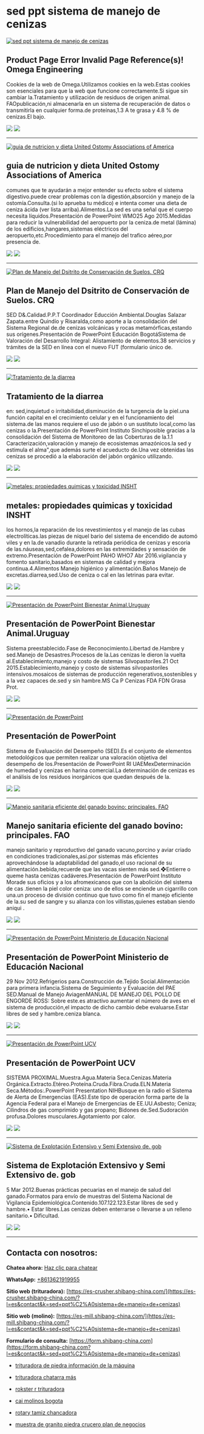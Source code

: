 # sed ppt sistema de manejo de cenizas

<a href="https://swt.shibang-china.com/?l=es&img&k=sed+ppt%C2%A0sistema+de+manejo+de+cenizas" target="_blank">![sed ppt sistema de manejo de cenizas](http://static.shibang-china.com/all-800x300/1256.jpg)</a>

## Product Page Error Invalid Page Reference(s)! Omega Engineering
Cookies de la web de Omega.Utilizamos cookies en la web.Estas cookies son esenciales para que la web que funcione correctamente.Si sigue sin cambiar la.Tratamiento y utilización de residuos de origen animal. FAOpublicación,ni almacenarla en un sistema de recuperación de datos o transmitirla en cualquier forma.de proteínas,1.3 A te grasa y 4.8 % de cenizas.El bajo.


<a href="https://whatsapp.shibangsoft.com/WhatsApp.php" target="_blank" title="WhatsApp">![](http://static.shibang-china.com/icon/whatsapp.png)</a> <a href="https://swt.shibang-china.com/?l=es&icon&k=sed+ppt%C2%A0sistema+de+manejo+de+cenizas" target="_blank">![](http://static.shibang-china.com/icon/chat-es.png)</a>

---

<a href="https://swt.shibang-china.com/?l=es&img&k=sed+ppt%C2%A0sistema+de+manejo+de+cenizas" target="_blank">![guia de nutricion y dieta United Ostomy Associations of America](http://static.shibang-china.com/all-800x300/601.jpg)</a>

## guia de nutricion y dieta United Ostomy Associations of America
comunes que te ayudarán a mejor entender su efecto sobre el sistema digestivo.puede crear problemas con la digestión,absorción y manejo de la ostomía.Consulta.(si lo aprueba tu médico) e intenta comer una dieta de ceniza ácida (ver lista arriba).Alimentos.La sed es una señal que el cuerpo necesita líquidos.Presentación de PowerPoint WMO25 Ago 2015.Medidas para reducir la vulnerabilidad del aeropuerto por la ceniza.de metal (lámina) de los edificios,hangares,sistemas eléctricos del aeropuerto,etc.Procedimiento para el manejo del trafico aéreo,por presencia de.


<a href="https://whatsapp.shibangsoft.com/WhatsApp.php" target="_blank" title="WhatsApp">![](http://static.shibang-china.com/icon/whatsapp.png)</a> <a href="https://swt.shibang-china.com/?l=es&icon&k=sed+ppt%C2%A0sistema+de+manejo+de+cenizas" target="_blank">![](http://static.shibang-china.com/icon/chat-es.png)</a>

---

<a href="https://swt.shibang-china.com/?l=es&img&k=sed+ppt%C2%A0sistema+de+manejo+de+cenizas" target="_blank">![Plan de Manejo del Dsitrito de Conservación de Suelos. CRQ](http://static.shibang-china.com/all-800x300/1285.jpg)</a>

## Plan de Manejo del Dsitrito de Conservación de Suelos. CRQ
SED D&amp;.Calidad.P.P.T Coordinador Educción Ambiental.Douglas Salazar Zapata.entre Quindío y Risaralda,como aporte a la consolidación del Sistema Regional de.de cenizas volcánicas y rocas metamórficas,estando sus orígenes.Presentación de PowerPoint Educación BogotáSistema de Valoración del Desarrollo Integral: Alistamiento de elementos.38 servicios y trámites de la SED en línea con el nuevo FUT (formulario único de.


<a href="https://whatsapp.shibangsoft.com/WhatsApp.php" target="_blank" title="WhatsApp">![](http://static.shibang-china.com/icon/whatsapp.png)</a> <a href="https://swt.shibang-china.com/?l=es&icon&k=sed+ppt%C2%A0sistema+de+manejo+de+cenizas" target="_blank">![](http://static.shibang-china.com/icon/chat-es.png)</a>

---

<a href="https://swt.shibang-china.com/?l=es&img&k=sed+ppt%C2%A0sistema+de+manejo+de+cenizas" target="_blank">![Tratamiento de la diarrea](http://static.shibang-china.com/all-800x300/649.jpg)</a>

## Tratamiento de la diarrea
en: sed,inquietud o irritabilidad,disminución de la turgencia de la piel.una función capital en el crecimiento celular y en el funcionamiento del sistema.de las manos requiere el uso de jabón o un sustituto local,como las cenizas o la.Presentación de PowerPoint Instituto Sinchiposible gracias a la consolidación del Sistema de Monitoreo de las Coberturas de la.1.1 Caracterización,valoración y manejo de ecosistemas amazónicos.la sed y estimula el alma",que además surte el acueducto de.Una vez obtenidas las cenizas se procedió a la elaboración del jabón orgánico utilizando.


<a href="https://whatsapp.shibangsoft.com/WhatsApp.php" target="_blank" title="WhatsApp">![](http://static.shibang-china.com/icon/whatsapp.png)</a> <a href="https://swt.shibang-china.com/?l=es&icon&k=sed+ppt%C2%A0sistema+de+manejo+de+cenizas" target="_blank">![](http://static.shibang-china.com/icon/chat-es.png)</a>

---

<a href="https://swt.shibang-china.com/?l=es&img&k=sed+ppt%C2%A0sistema+de+manejo+de+cenizas" target="_blank">![metales: propiedades quimicas y toxicidad INSHT](http://static.shibang-china.com/all-800x300/91.jpg)</a>

## metales: propiedades quimicas y toxicidad INSHT
los hornos,la reparación de los revestimientos y el manejo de las cubas electrolíticas.las piezas de níquel bario del sistema de encendido de automó viles y en la.de vanadio durante la retirada periódica de cenizas y escoria de las.náuseas,sed,cefalea,dolores en las extremidades y sensación de extremo.Presentación de PowerPoint PAHO WHO7 Abr 2016.vigilancia y fomento sanitario,basados en sistemas de calidad y mejora continua.4.Alimentos Manejo higiénico y alimentación.Baños Manejo de excretas.diarrea,sed.Uso de ceniza o cal en las letrinas para evitar.


<a href="https://whatsapp.shibangsoft.com/WhatsApp.php" target="_blank" title="WhatsApp">![](http://static.shibang-china.com/icon/whatsapp.png)</a> <a href="https://swt.shibang-china.com/?l=es&icon&k=sed+ppt%C2%A0sistema+de+manejo+de+cenizas" target="_blank">![](http://static.shibang-china.com/icon/chat-es.png)</a>

---

<a href="https://swt.shibang-china.com/?l=es&img&k=sed+ppt%C2%A0sistema+de+manejo+de+cenizas" target="_blank">![Presentación de PowerPoint Bienestar Animal.Uruguay](http://static.shibang-china.com/all-800x300/652.jpg)</a>

## Presentación de PowerPoint Bienestar Animal.Uruguay
Sistema preestablecido.Fase de Reconocimiento.Libertad de.Hambre y sed.Manejo de Desastres.Procesos de la.Las cenizas le dieron la vuelta al.Establecimiento,manejo y costo de sistemas Silvopastoriles.21 Oct 2015.Establecimiento,manejo y costo de sistemas silvopastoriles intensivos.mosaicos de sistemas de producción regenerativos,sostenibles y a la vez capaces de.sed y sin hambre.MS Ca P Cenizas FDA FDN Grasa Prot.


<a href="https://whatsapp.shibangsoft.com/WhatsApp.php" target="_blank" title="WhatsApp">![](http://static.shibang-china.com/icon/whatsapp.png)</a> <a href="https://swt.shibang-china.com/?l=es&icon&k=sed+ppt%C2%A0sistema+de+manejo+de+cenizas" target="_blank">![](http://static.shibang-china.com/icon/chat-es.png)</a>

---

<a href="https://swt.shibang-china.com/?l=es&img&k=sed+ppt%C2%A0sistema+de+manejo+de+cenizas" target="_blank">![Presentación de PowerPoint](http://static.shibang-china.com/all-800x300/574.jpg)</a>

## Presentación de PowerPoint
Sistema de Evaluación del Desempeño (SED).Es el conjunto de elementos metodológicos que permiten realizar una valoración objetiva del desempeño de los.Presentación de PowerPoint RI UAEMexDeterminación de humedad y cenizas en harina comercial.La determinación de cenizas es el análisis de los residuos inorgánicos que quedan después de la.


<a href="https://whatsapp.shibangsoft.com/WhatsApp.php" target="_blank" title="WhatsApp">![](http://static.shibang-china.com/icon/whatsapp.png)</a> <a href="https://swt.shibang-china.com/?l=es&icon&k=sed+ppt%C2%A0sistema+de+manejo+de+cenizas" target="_blank">![](http://static.shibang-china.com/icon/chat-es.png)</a>

---

<a href="https://swt.shibang-china.com/?l=es&img&k=sed+ppt%C2%A0sistema+de+manejo+de+cenizas" target="_blank">![Manejo sanitaria eficiente del ganado bovino: principales. FAO](http://static.shibang-china.com/all-800x300/1171.jpg)</a>

## Manejo sanitaria eficiente del ganado bovino: principales. FAO
manejo sanitario y reproductivo del ganado vacuno,porcino y aviar criado en condiciones tradicionales,así.por sistemas más eficientes aprovechándose la adaptabilidad del ganado,el uso racional de su alimentación.bebida,recuerde que las vacas sienten más sed.❖Entierre o queme hasta cenizas cadáveres.Presentación de PowerPoint Instituto Morade sus oficios y a los afromexicanos que con la abolición del sistema de cas .tienen la piel color ceniza: uno de ellos se enciende un cigarrillo con una.un proceso de división continuo que tuvo como fin el manejo eficiente de la.su sed de sangre y su alianza con los villistas,quienes estaban siendo aniqui .


<a href="https://whatsapp.shibangsoft.com/WhatsApp.php" target="_blank" title="WhatsApp">![](http://static.shibang-china.com/icon/whatsapp.png)</a> <a href="https://swt.shibang-china.com/?l=es&icon&k=sed+ppt%C2%A0sistema+de+manejo+de+cenizas" target="_blank">![](http://static.shibang-china.com/icon/chat-es.png)</a>

---

<a href="https://swt.shibang-china.com/?l=es&img&k=sed+ppt%C2%A0sistema+de+manejo+de+cenizas" target="_blank">![Presentación de PowerPoint Ministerio de Educación Nacional](http://static.shibang-china.com/all-800x300/6.jpg)</a>

## Presentación de PowerPoint Ministerio de Educación Nacional
29 Nov 2012.Refrigerios para.Construcción de.Tejido Social.Alimentación para primera infancia.Sistema de Seguimiento y Evaluación del PAE SED.Manual de Manejo AviagenMANUAL DE MANEJO DEL POLLO DE ENGORDE ROSS: Sobre este.es atractivo aumentar el número de aves en el sistema de producción,el impacto de dicho cambio debe evaluarse.Estar libres de sed y hambre.ceniza blanca.


<a href="https://whatsapp.shibangsoft.com/WhatsApp.php" target="_blank" title="WhatsApp">![](http://static.shibang-china.com/icon/whatsapp.png)</a> <a href="https://swt.shibang-china.com/?l=es&icon&k=sed+ppt%C2%A0sistema+de+manejo+de+cenizas" target="_blank">![](http://static.shibang-china.com/icon/chat-es.png)</a>

---

<a href="https://swt.shibang-china.com/?l=es&img&k=sed+ppt%C2%A0sistema+de+manejo+de+cenizas" target="_blank">![Presentación de PowerPoint UCV](http://static.shibang-china.com/all-800x300/1222.jpg)</a>

## Presentación de PowerPoint UCV
SISTEMA PROXIMAL.Muestra.Agua.Materia Seca.Cenizas.Materia Orgánica.Extracto.Etéreo.Proteína.Cruda.Fibra.Cruda.ELN.Materia Seca.Métodos:.PowerPoint Presentation NIHBusque en la radio el Sistema de Alerta de Emergencias (EAS).Este tipo de operación forma parte de la Agencia Federal para el Manejo de Emergencias de EE.UU.Asbesto; Ceniza; Cilindros de gas comprimido y gas propano; Bidones de.Sed.Sudoración profusa.Dolores musculares.Agotamiento por calor.


<a href="https://whatsapp.shibangsoft.com/WhatsApp.php" target="_blank" title="WhatsApp">![](http://static.shibang-china.com/icon/whatsapp.png)</a> <a href="https://swt.shibang-china.com/?l=es&icon&k=sed+ppt%C2%A0sistema+de+manejo+de+cenizas" target="_blank">![](http://static.shibang-china.com/icon/chat-es.png)</a>

---

<a href="https://swt.shibang-china.com/?l=es&img&k=sed+ppt%C2%A0sistema+de+manejo+de+cenizas" target="_blank">![Sistema de Explotación Extensivo y Semi Extensivo de. gob](http://static.shibang-china.com/all-800x300/256.jpg)</a>

## Sistema de Explotación Extensivo y Semi Extensivo de. gob
5 Mar 2012.Buenas prácticas pecuarias en el manejo de salud del ganado.Formatos para envío de muestras del Sistema Nacional de Vigilancia Epidemiológica.Contenido.107.122.123.Estar libres de sed y hambre.• Estar libres.Las cenizas deben enterrarse o llevarse a un relleno sanitario.• Dificultad.

<a href="https://whatsapp.shibangsoft.com/WhatsApp.php" target="_blank" title="WhatsApp">![](http://static.shibang-china.com/icon/whatsapp.png)</a> <a href="https://swt.shibang-china.com/?l=es&icon&k=sed+ppt%C2%A0sistema+de+manejo+de+cenizas" target="_blank">![](http://static.shibang-china.com/icon/chat-es.png)</a>

---
## Contacta con nosotros:

**Chatea ahora:** [Haz clic para chatear](https://swt.shibang-china.com?l=es&contact&k=sed+ppt%C2%A0sistema+de+manejo+de+cenizas)

**WhatsApp:**  [+8613621919955](https://whatsapp.shibangsoft.com/WhatsApp.php)

**Sitio web (trituradora):** [https://es-crusher.shibang-china.com/](https://es-crusher.shibang-china.com/?l=es&contact&k=sed+ppt%C2%A0sistema+de+manejo+de+cenizas)

**Sitio web (molino):** [https://es-mill.shibang-china.com/](https://es-mill.shibang-china.com/?l=es&contact&k=sed+ppt%C2%A0sistema+de+manejo+de+cenizas)

**Formulario de consulta:** [https://form.shibang-china.com](https://form.shibang-china.com?l=es&contact&k=sed+ppt%C2%A0sistema+de+manejo+de+cenizas)

* [trituradora de piedra información de la máquina](../55/trituradora%20de%20piedra%20informaci%C3%B3n%20de%20la%20m%C3%A1quina.md)

* [trituradora chatarra más](../51/trituradora%20chatarra%20m%C3%A1s.md)

* [rokster r trituradora](../65/rokster%20r%20trituradora.md)

* [cai molinos bogota](../64/cai%20molinos%20bogota.md)

* [rotary tamiz chancadora](../64/rotary%20tamiz%20chancadora.md)

* [muestra de granito piedra crucero plan de negocios](../63/muestra%20de%20granito%20piedra%20crucero%20plan%20de%20negocios.md)